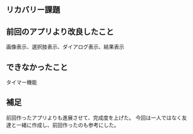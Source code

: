 ## リカバリー課題

## 前回のアプリより改良したこと
画像表示、選択肢表示、ダイアログ表示、結果表示

## できなかったこと
タイマー機能
## 補足
前回作ったアプリよりも進展させて、完成度を上げた。
今回は一人ではなく友達と一緒に作成し、前回作ったのも参考にした。
